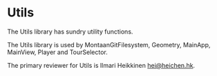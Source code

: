 # Utils

The Utils library has sundry utility functions.

The Utils library is used by MontaanGitFilesystem, Geometry, MainApp, MainView, Player and TourSelector.

The primary reviewer for Utils is Ilmari Heikkinen <hei@heichen.hk>.
